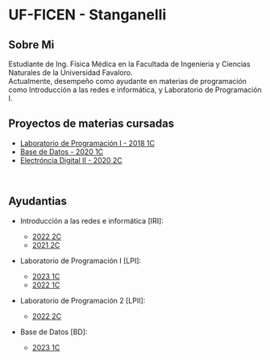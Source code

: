 # UF-FICEN - Stanganelli

## Sobre Mi
Estudiante de Ing. Física Médica en la Facultada de Ingenieria y Ciencias Naturales de la Universidad Favaloro.<br>
Actualmente, desempeño como ayudante en materias de programación como Introducción a las redes e informática, y Laboratorio de Programación I.

## Proyectos de materias cursadas
- [Laboratorio de Programación I - 2018 1C](https://github.com/eastanganelli/2018-1C-Final-Project-Programming-Laboratory-I)
- [Base de Datos - 2020 1C](https://github.com/eastanganelli/2020-1C-Final-Project-Data-Base)
- [Electróncia Digital II - 2020 2C](https://github.com/eastanganelli/2020_2C_Final_Project_Digital_Electronics_II)

<br>

## Ayudantias

- Introducción a las redes e informática [IRI]:
    - [2022 2C](https://github.com/eastanganelli/UF_FICEN_AYUDANTIA_IRI_2022_2C)
    - [2021 2C](https://github.com/eastanganelli/UF_FICEN_AYUDANTIA_IRI_2021_2C)
- Laboratorio de Programación I [LPI]:
    - [2023 1C](https://github.com/UF-LP1)
    - [2022 1C](https://github.com/eastanganelli/UF_FICEN_AYUDANTIA_LP1_2022_1C)

- Laboratorio de Programación 2 [LPII]:
    - [2022 2C](https://github.com/eastanganelli/UF_FICEN_AYUDANTIA_LP2_2022_2C)

- Base de Datos [BD]:
    - [2023 1C](#)
